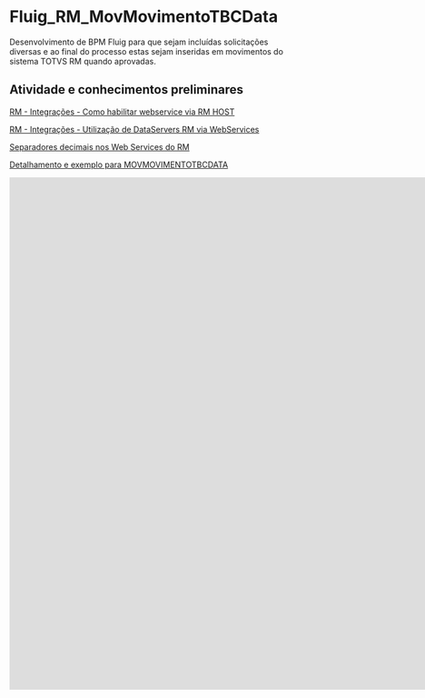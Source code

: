 # Fluig_RM_MovMovimentoTBCData
Desenvolvimento de BPM Fluig para que sejam incluídas solicitações diversas e ao final do processo  estas sejam inseridas em movimentos do sistema TOTVS RM quando aprovadas.



<h2> Atividade e conhecimentos preliminares </h2>

<a href="https://centraldeatendimento.totvs.com/hc/pt-br/articles/360003035312-RM-Integra%C3%A7%C3%B5es-Como-habilitar-webservice-via-RM-HOST?source=search" target="_blank"> RM - Integrações - Como habilitar webservice via RM HOST <a>

<a href="https://centraldeatendimento.totvs.com/hc/pt-br/articles/360007851192-RM-Integra%C3%A7%C3%B5es-Utiliza%C3%A7%C3%A3o-de-DataServers-RM-via-WebServices?source=search" target="_blank">RM - Integrações - Utilização de DataServers RM via WebServices</a>

<a href="https://tdn.totvs.com/display/public/LRM/Separadores+decimais+nos+Web+Services+do+RM" target="_blank"> Separadores decimais nos Web Services do RM<a>

<a href="https://api.totvs.com.br/legado/devrm/bo_rm/MOVMOVIMENTOTBCDATA.html?Objeto=MOVMOVIMENTOTBCDATA" target="_blank"> Detalhamento e exemplo para MOVMOVIMENTOTBCDATA<a>


<!-- copy and paste. Modify height and width if desired. -->
<iframe class="embeddedObject shadow resizable" name="embedded_content" scrolling="no" frameborder="0" type="text/html" 
        style="overflow:hidden;" src="https://www.screencast.com/users/herickfreitas/folders/Jing/media/09cdfdbc-869d-4ee6-9ea3-66f4ec5fffe4/embed" height="902" width="1920" webkitallowfullscreen mozallowfullscreen allowfullscreen></iframe>